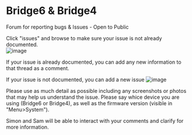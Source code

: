 # Bridge6 & Bridge4
Forum for reporting bugs &amp; Issues - Open to Public

Click "issues" and browse to make sure your issue is not already documented.  
![image](https://user-images.githubusercontent.com/59382082/121623750-9d2f1f80-cab3-11eb-8a53-a752afbb7109.png)

If your issue is already documented, you can add any new information to that thread as a comment. 

If your issue is not documented, you can add a new issue
![image](https://user-images.githubusercontent.com/59382082/121623926-ef704080-cab3-11eb-84a1-e617a3504597.png)

Please use as much detail as possible including any screenshots or photos that may help us understand the issue. Please say whice device you are using (Bridge6 or Bridge4), as well as the firmware version (visible in "Menu>System").

Simon and Sam will be able to interact with your comments and clarify for more information. 
